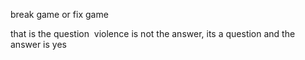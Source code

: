 break game
or fix game

that is the question
‎
violence is not the answer, its a question
and the answer is yes
